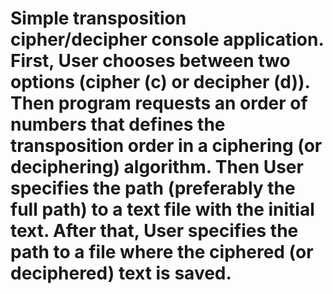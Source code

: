 # Simple transposition cipher/decipher console application. First, User chooses between two options (cipher (c) or decipher (d)). Then program requests an order of numbers that defines the transposition order in a ciphering (or deciphering) algorithm. Then User specifies the path (preferably the full path) to a text file with the initial text. After that, User specifies the path to a file where the ciphered (or deciphered) text is saved.

